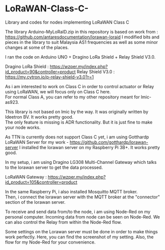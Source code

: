 # LoRaWAN-Class-C-
Library and codes for nodes implementing LoRaWAN Class C

The library Arduino-MyLoRaID.zip in this repository is based on work from : https://github.com/antaresdocumentation/lorawan-loraid
I modified bits and pieces in the library to suit Malaysia AS1 frequencies as well as some minor changes at some of the places.

I ran the code on Arduino UNO + Dragino LoRa Shield + Relay Shield V3.0. 

Dragino LoRa Shield : https://wzper.my/index.php?id_product=90&controller=product
Relay Shield V3.0 : https://my.cytron.io/p-relay-shield-v3.0?r=1

As i am interested to work on Class C in order to control actuator or Relay using LoRaWAN, we will focus only on Class C here.  
For normal Class A, you can refer to my other repository meant for lmic-as923.

This library is not based on lmic by the way.  It was originally written by Ideetron BV. It works pretty good.  
The only feature is missing is ADR functionality.  But it is just fine to make your node works.

As TTN is currently does not support Class C yet, i am using Gotthardp LoRaWAN Server for my work - https://github.com/gotthardp/lorawan-server
I installed the lorawan server on my Raspberry Pi 3B+.  It works pretty good.

In my setup, i am using Dragino LG308 Multi-Channel Gateway which talks to the lorawan server to get the data processed.

LoRaWAN Gateway : https://wzper.my/index.php?id_product=105&controller=product

In the same Raspberry Pi, i also installed Mosquitto MQTT broker.  
Then, i connect the lorawan server with the MQTT broker at the "connector" section of the lorawan server.

To receive and send data from/to the node, i am using Node-Red on my personal computer.
Incoming data from node can be seen on Node-Red.
We can also control the Relay from within the Node-Red flow.

Some settings on the Lorawan server must be done in order to make things work perfectly.
Here, you can find the screenshot of my setting.
Also, the flow for my Node-Red for your convenience.


